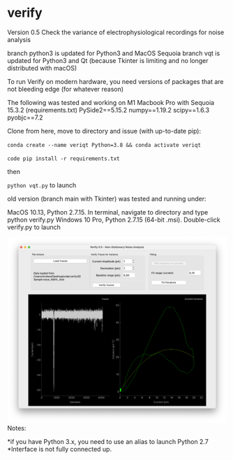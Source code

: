 # verify

Version 0.5
Check the variance of electrophysiological recordings for noise analysis

branch python3 is updated for Python3 and MacOS Sequoia 
branch vqt is updated for Python3 and Qt (because Tkinter is limiting and no longer distributed with macOS)

To run Verify on modern hardware, you need versions of packages that are not bleeding edge (for whatever reason)



The following was tested and working on M1 Macbook Pro with Sequoia 15.3.2 
(requirements.txt)
PySide2==5.15.2
numpy==1.19.2
scipy==1.6.3
pyobjc==7.2

Clone from here, move to directory and issue (with up-to-date pip):

`conda create --name veriqt Python=3.8 && conda activate veriqt`

`code pip install -r requirements.txt`

then

`python vqt.py` 
to launch

old version (branch main with Tkinter) was tested and running under:

  MacOS 10.13, Python 2.7.15. In terminal, navigate to directory and type python verify.py
  Windows 10 Pro, Python 2.7.15 (64-bit .msi). Double-click verify.py to launch
  
![ScreenShot](/screenshots/veriQt.png) 
Notes: 

*if you have Python 3.x, you need to use an alias to launch Python 2.7
*Interface is not fully connected up. 
